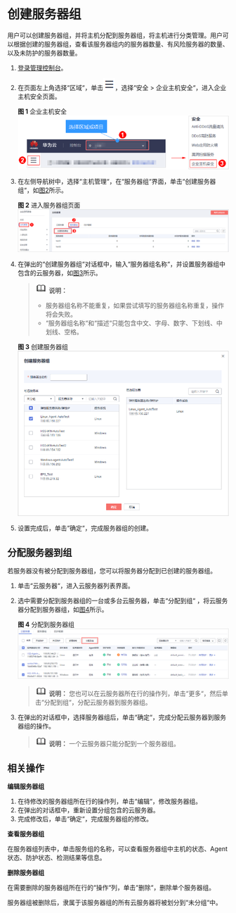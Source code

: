 # 创建服务器组<a name="hss_01_0023"></a>

用户可以创建服务器组，并将主机分配到服务器组，将主机进行分类管理。用户可以根据创建的服务器组，查看该服务器组内的服务器数量、有风险服务器的数量、以及未防护的服务器数量。

1.  [登录管理控制台](https://console.huaweicloud.com)。

1.  在页面左上角选择“区域“，单击![](figures/icon-servicelist.png)，选择“安全  \>  企业主机安全“，进入企业主机安全页面。

    **图 1**  企业主机安全<a name="hss_01_0229_fig1855613765114"></a>  
    ![](figures/企业主机安全.png "企业主机安全")

2.  在左侧导航树中，选择“主机管理“，在“服务器组“界面，单击“创建服务器组“，如[图2](#fig10693430191517)所示。

    **图 2**  进入服务器组页面<a name="fig10693430191517"></a>  
    ![](figures/进入服务器组页面.png "进入服务器组页面")

3.  在弹出的“创建服务器组“对话框中，输入“服务器组名称“，并设置服务器组中包含的云服务器，如[图3](#f35b7207dd85e4e38b7714eb2429cf236)所示。

    >![](public_sys-resources/icon-note.gif) **说明：** 
    >-   服务器组名称不能重复，如果尝试填写的服务器组名称重复，操作将会失败。
    >-   “服务器组名称“和“描述“只能包含中文、字母、数字、下划线、中划线、空格。

    **图 3**  创建服务器组<a name="f35b7207dd85e4e38b7714eb2429cf236"></a>  
    ![](figures/创建服务器组.png "创建服务器组")

4.  设置完成后，单击“确定“，完成服务器组的创建。

## 分配服务器到组<a name="section685617255106"></a>

若服务器没有被分配到服务器组，您可以将服务器分配到已创建的服务器组。

1.  单击“云服务器“，进入云服务器列表界面。
2.  选中需要分配到服务器组的一台或多台云服务器，单击“分配到组“ ，将云服务器分配到服务器组，如[图4](#fdd10d71656e54ca5bc36ddd1fed11e46)所示。

    **图 4**  分配到服务器组<a name="fdd10d71656e54ca5bc36ddd1fed11e46"></a>  
    ![](figures/分配到服务器组.png "分配到服务器组")

    >![](public_sys-resources/icon-note.gif) **说明：** 
    >您也可以在云服务器所在行的操作列，单击“更多“，然后单击“分配到组“，分配云服务器到服务器组。

3.  在弹出的对话框中，选择服务器组后，单击“确定“，完成分配云服务器到服务器组的操作。

    >![](public_sys-resources/icon-note.gif) **说明：** 
    >一个云服务器只能分配到一个服务器组。


## 相关操作<a name="section5816132454011"></a>

**编辑服务器组**

1.  在待修改的服务器组所在行的操作列，单击“编辑“，修改服务器组。
2.  在弹出的对话框中，重新设置分组包含的云服务器。
3.  完成修改后，单击“确定“，完成服务器组的修改。

**查看服务器组**

在服务器组列表中，单击服务组的名称，可以查看服务器组中主机的状态、Agent状态、防护状态、检测结果等信息。

**删除服务器组**

在需要删除的服务器组所在行的“操作“列，单击“删除“，删除单个服务器组。

服务器组被删除后，隶属于该服务器组的所有云服务器将被划分到“未分组“中。


